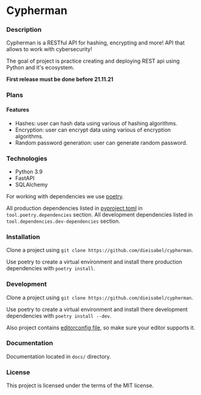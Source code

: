# Cypherman

### Description

Cypherman is a RESTful API for hashing, encrypting and more! API that allows to work with cybersecurity!

The goal of project is practice creating and deploying REST api using Python and it's ecosystem.

**First release must be done before 21.11.21**

### Plans

#### Features

- Hashes: user can hash data using various of hashing algorithms.
- Encryption: user can encrypt data using various of encryption algorithms.
- Random password generation: user can generate random password.

### Technologies

- Python 3.9
- FastAPI
- SQLAlchemy

For working with dependencies we use [poetry](https://python-poetry.org/).

All production dependencies listed in [pyproject.toml](https://github.com/dieisabel/cypherman/blob/develop/pyproject.toml)
in `tool.poetry.dependencies` section. All development dependencies listed in `tool.dependencies.dev-dependencies` section.

### Installation

Clone a project using `git clone https://github.com/dieisabel/cypherman`.

Use poetry to create a virtual environment and install there production dependencies with `poetry install`.

### Development

Clone a project using `git clone https://github.com/dieisabel/cypherman`.

Use poetry to create a virtual environment and install there development dependencies with `poetry install --dev`.

Also project contains [editorconfig file](https://editorconfig.org/), so make sure your editor supports it.

### Documentation

Documentation located in `docs/` directory.

### License

This project is licensed under the terms of the MIT license.
